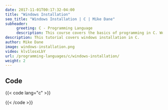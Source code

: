 ```yaml
---
date: 2017-11-01T00:17:32-04:00
title: "Windows Installation"
seo_title: "Windows Installation | C | Mike Dane"
subheader:
     greeting: C - Programming Language
     description: This course covers the basics of programming in C. Work your way through the videos and we'll teach you everything you need to know to start your programming journey!
description: This tutorial covers windows installation in C.
author: Mike Dane
image: windows-installation.png
video: klv1losxLbY
url: /programming-languages/c/windows-installation/
weight: 2
---
```


## Code

{{< code lang="c" >}}

{{< /code >}}